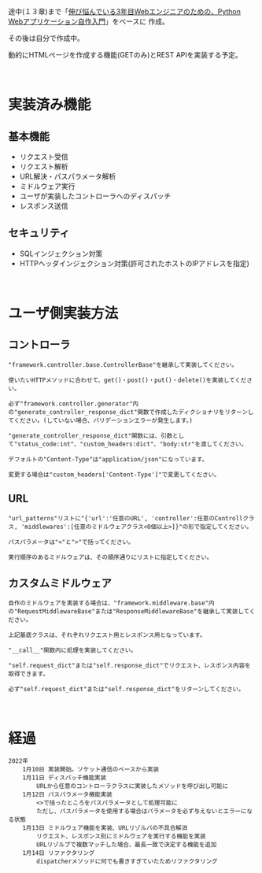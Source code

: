 途中(１３章)まで「[伸び悩んでいる3年目Webエンジニアのための、Python Webアプリケーション自作入門](https://zenn.dev/bigen1925/books/introduction-to-web-application-with-python)」をベースに
作成。

その後は自分で作成中。

動的にHTMLページを作成する機能(GETのみ)とREST APIを実装する予定。

<br>

# 実装済み機能

## 基本機能

- リクエスト受信
- リクエスト解析
- URL解決・パスパラメータ解析
- ミドルウェア実行
- ユーザが実装したコントローラへのディスパッチ
- レスポンス送信

## セキュリティ

- SQLインジェクション対策
- HTTPヘッダインジェクション対策(許可されたホストのIPアドレスを指定)

<br>

# ユーザ側実装方法

## コントローラ
	"framework.controller.base.ControllerBase"を継承して実装してください。

	使いたいHTTPメソッドに合わせて、get()・post()・put()・delete()を実装してください。

	必ず"framework.controller.generator"内の"generate_controller_response_dict"関数で作成したディクショナリをリターンしてください。(していない場合、バリデーションエラーが発生します。)

	"generate_controller_response_dict"関数には、引数として"status_code:int"、"custom_headers:dict"、"body:str"を渡してください。

	デフォルトの"Content-Type"は"application/json"になっています。

	変更する場合は"custom_headers['Content-Type']"で変更してください。

## URL
	"url_patterns"リストに"{'url':'任意のURL', 'controller':任意のControllクラス, 'middlewares':[任意のミドルウェアクラス<0個以上>]}"の形で指定してください。

	パスパラメータは"<"と">"で括ってください。

	実行順序のあるミドルウェアは、その順序通りにリストに指定してください。

## カスタムミドルウェア
	自作のミドルウェアを実装する場合は、"framework.middleware.base"内の"RequestMiddlewareBase"または"ResponseMiddlewareBase"を継承して実装してください。

	上記基底クラスは、それぞれリクエスト用とレスポンス用となっています。

	"__call__"関数内に処理を実装してください。

	"self.request_dict"または"self.response_dict"でリクエスト、レスポンス内容を取得できます。

	必ず"self.request_dict"または"self.response_dict"をリターンしてください。


<br>

# 経過

	2022年
		1月10日 実装開始。ソケット通信のベースから実装
		1月11日 ディスパッチ機能実装
			URLから任意のコントローラクラスに実装したメソッドを呼び出し可能に
		1月12日 パスパラメータ機能実装
			<>で括ったところをパスパラメータとして処理可能に
			ただし、パスパラメータを使用する場合はパラメータを必ず与えないとエラーになる状態
		1月13日 ミドルウェア機能を実装、URLリゾルバの不具合解消
			リクエスト、レスポンス別にミドルウェアを実行する機能を実装
			URLリゾルブで複数マッチした場合、最長一致で決定する機能を追加
		1月14日 リファクタリング
			dispatcherメソッドに何でも書きすぎていたためリファクタリング